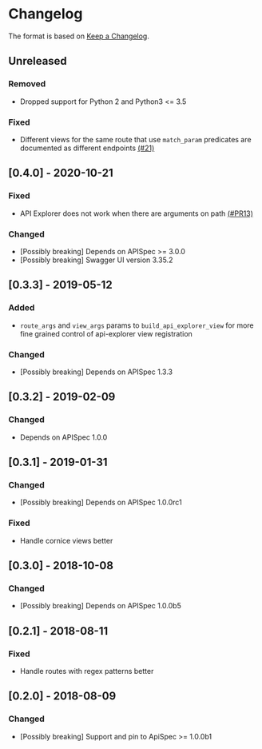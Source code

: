 # Changelog

The format is based on [Keep a Changelog](https://keepachangelog.com/en/1.0.0/).

<!--
   PRs should document their user-visible changes (if any) in the
   Unreleased section, uncommenting the header as necessary.
-->

## Unreleased
<!-- ### Changed -->
<!-- ### Added -->
### Removed
* Dropped support for Python 2 and Python3 <= 3.5
### Fixed
* Different views for the same route that use `match_param` predicates are
  documented as different endpoints [(#21)](https://github.com/ergo/pyramid_apispec/issues/21)

## [0.4.0] - 2020-10-21
### Fixed
* API Explorer does not work when there are arguments on path [(#PR13)](https://github.com/ergo/pyramid_apispec/pull/13)
### Changed
* [Possibly breaking] Depends on APISpec >= 3.0.0
* [Possibly breaking] Swagger UI version 3.35.2

## [0.3.3] - 2019-05-12
### Added
* `route_args` and `view_args` params to `build_api_explorer_view` for more fine grained control
  of api-explorer view registration
### Changed
* [Possibly breaking] Depends on APISpec 1.3.3

## [0.3.2] - 2019-02-09
### Changed
* Depends on APISpec 1.0.0

## [0.3.1] - 2019-01-31
### Changed
* [Possibly breaking] Depends on APISpec 1.0.0rc1
### Fixed
* Handle cornice views better


## [0.3.0] - 2018-10-08
### Changed
* [Possibly breaking] Depends on APISpec 1.0.0b5


## [0.2.1] - 2018-08-11
### Fixed
* Handle routes with regex patterns better


## [0.2.0] - 2018-08-09
### Changed
* [Possibly breaking] Support and pin to ApiSpec >= 1.0.0b1
